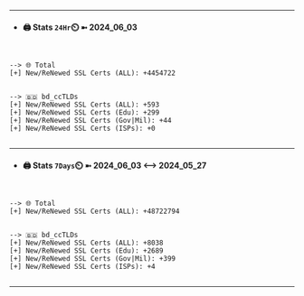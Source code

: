 

---
- #### 🖨️ **Stats** `24Hr`⏲️ ➼ 2024_06_03
```console


--> 🌐 Total
[+] New/ReNewed SSL Certs (ALL): +4454722


--> 🇧🇩 bd_ccTLDs
[+] New/ReNewed SSL Certs (ALL): +593
[+] New/ReNewed SSL Certs (Edu): +299
[+] New/ReNewed SSL Certs (Gov|Mil): +44
[+] New/ReNewed SSL Certs (ISPs): +0


```

---
- #### 🖨️ **Stats** `7Days`⏲️ ➼ 2024_06_03 <--> 2024_05_27
```console


--> 🌐 Total
[+] New/ReNewed SSL Certs (ALL): +48722794


--> 🇧🇩 bd_ccTLDs
[+] New/ReNewed SSL Certs (ALL): +8038
[+] New/ReNewed SSL Certs (Edu): +2689
[+] New/ReNewed SSL Certs (Gov|Mil): +399
[+] New/ReNewed SSL Certs (ISPs): +4


```

---

